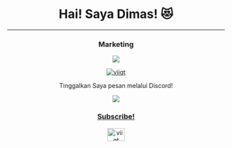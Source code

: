 <h1 align="center">Hai! Saya Dimas! 😻</h1>
<hr/>
<h3 align="center">Marketing</h3>


<p align="center"> 
  <a href="https://github.com/adrianusdimasputra" alt="Dim's GitHub">
    <img src="https://komarev.com/ghpvc/?username=viiqt&label=Profile%20views&color=0e75b6&style=flat&logo=Patreon" />
  </a>

<p align="center"> <a href="https://github.com/ryo-ma/github-profile-trophy"><img src="https://github-profile-trophy.vercel.app/?username=viiqt&theme=discord" alt="viiqt" /></a> </p>

<div align="center"> 
Tinggalkan Saya pesan melalui Discord!
</div>

<p align="center">
  <img src="https://discord.c99.nl/widget/theme-1/852703404672155659.png">
</p>

<h3 align="center" style="text-decoration: underline;">Subscribe!</h3>
<p align="center">
<a href="https://www.youtube.com/@viiqt" target="blank"><img align="center" src="https://raw.githubusercontent.com/rahuldkjain/github-profile-readme-generator/master/src/images/icons/Social/youtube.svg" alt="viiqt" height="30" width="40" /></a>
</p>
